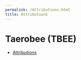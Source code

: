 ```yaml
---
permalink: /Attributions.html
title: Attributions
---
```


<!--
Attributions.md v1.0.1.0
Taerobee (TBEE)
created: 01 Feb 2022
updated: 01 Feb 2022
-->

# Taerobee (TBEE)

- [Attributions](../attributions.md)

<!-- this file CC BY-NC-ND 3.0 Unported by zer0Kerbal-->
